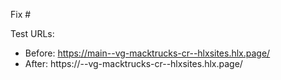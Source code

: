 Fix #<gh-issue-id>

Test URLs:
- Before: https://main--vg-macktrucks-cr--hlxsites.hlx.page/
- After: https://<branch>--vg-macktrucks-cr--hlxsites.hlx.page/
